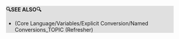 <div style="margin:2em; background-color: #e0e0e0;">

<strong>🔍SEE ALSO🔍</strong>

 * (Core Language/Variables/Explicit Conversion/Named Conversions_TOPIC (Refresher)

</div>

